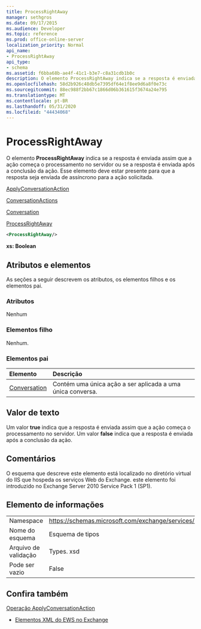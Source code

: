 ```yaml
---
title: ProcessRightAway
manager: sethgros
ms.date: 09/17/2015
ms.audience: Developer
ms.topic: reference
ms.prod: office-online-server
localization_priority: Normal
api_name:
- ProcessRightAway
api_type:
- schema
ms.assetid: f6bba68b-ae4f-41c1-b3e7-c8a31cdb1b0c
description: O elemento ProcessRightAway indica se a resposta é enviada assim que a ação começa o processamento no servidor ou se a resposta é enviada após a conclusão da ação. Esse elemento deve estar presente para que a resposta seja enviada de assíncrono para a ação solicitada.
ms.openlocfilehash: 58d2b926c48db5e7395df64e1f8ee9d6a8f0e73c
ms.sourcegitcommit: 88ec988f2bb67c1866d06b361615f3674a24e795
ms.translationtype: MT
ms.contentlocale: pt-BR
ms.lasthandoff: 05/31/2020
ms.locfileid: "44434068"
---
```

# <a name="processrightaway"></a>ProcessRightAway

O elemento **ProcessRightAway** indica se a resposta é enviada assim que a ação começa o processamento no servidor ou se a resposta é enviada após a conclusão da ação. Esse elemento deve estar presente para que a resposta seja enviada de assíncrono para a ação solicitada. 
  
[ApplyConversationAction](applyconversationaction.md)
  
[ConversationActions](conversationactions.md)
  
[Conversation](conversationaction.md)
  
[ProcessRightAway](processrightaway.md)
  
```XML
<ProcessRightAway/>
```

 **xs: Boolean**
## <a name="attributes-and-elements"></a>Atributos e elementos

As seções a seguir descrevem os atributos, os elementos filhos e os elementos pai.
  
### <a name="attributes"></a>Atributos

Nenhum
  
### <a name="child-elements"></a>Elementos filho

Nenhum.
  
### <a name="parent-elements"></a>Elementos pai

|**Elemento**|**Descrição**|
|:-----|:-----|
|[Conversation](conversationaction.md) <br/> |Contém uma única ação a ser aplicada a uma única conversa.  <br/> |
   
## <a name="text-value"></a>Valor de texto

Um valor **true** indica que a resposta é enviada assim que a ação começa o processamento no servidor. Um valor **false** indica que a resposta é enviada após a conclusão da ação. 
  
## <a name="remarks"></a>Comentários

O esquema que descreve este elemento está localizado no diretório virtual do IIS que hospeda os serviços Web do Exchange. este elemento foi introduzido no Exchange Server 2010 Service Pack 1 (SP1).
  
## <a name="element-information"></a>Elemento de informações

|||
|:-----|:-----|
|Namespace  <br/> |https://schemas.microsoft.com/exchange/services/2006/types  <br/> |
|Nome do esquema  <br/> |Esquema de tipos  <br/> |
|Arquivo de validação  <br/> |Types. xsd  <br/> |
|Pode ser vazio  <br/> |False  <br/> |
   
## <a name="see-also"></a>Confira também



[Operação ApplyConversationAction](applyconversationaction-operation.md)


- [Elementos XML do EWS no Exchange](ews-xml-elements-in-exchange.md)

